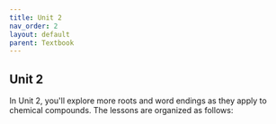 ```yaml
---
title: Unit 2
nav_order: 2
layout: default
parent: Textbook
---
```


## Unit 2

In Unit 2, you'll explore more roots and word endings as they apply to chemical compounds. The lessons are organized as follows:


